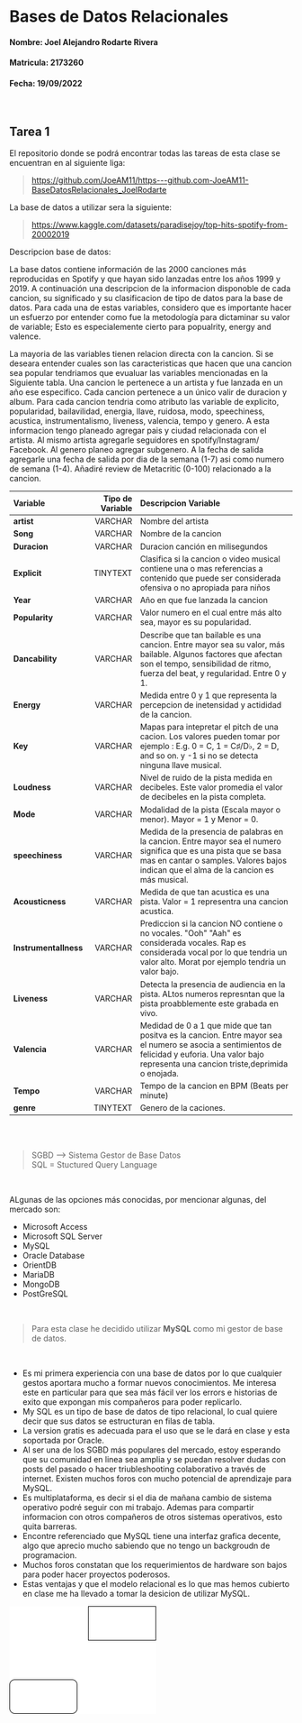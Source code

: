 # Bases de Datos Relacionales 
#### Nombre: Joel Alejandro Rodarte Rivera  
#### Matricula: 2173260
#### Fecha: 19/09/2022
<br/>


**Tarea 1**
------
El repositorio donde se podrá encontrar todas las tareas de esta clase se encuentran en al siguiente liga: 
> https://github.com/JoeAM11/https---github.com-JoeAM11-BaseDatosRelacionales_JoelRodarte

La base de datos a utilizar sera la siguiente: 
> https://www.kaggle.com/datasets/paradisejoy/top-hits-spotify-from-20002019

Descripcion base de datos: 

La base datos contiene información de las 2000 canciones más reproducidas en Spotify y que hayan sido lanzadas entre los años 1999 y 2019. A continuación una descripcion de la informacion disponoble de cada cancion, su significado y su clasificacion de tipo de datos para la base de datos. Para cada una de estas variables, considero que es importante hacer un esfuerzo por entender como fue la metodología para dictaminar su valor de variable; Esto es especialemente cierto para popualrity, energy and valence. 

La mayoria de las variables tienen relacion directa con la cancion. Si se deseara entender cuales son las caracteristicas que hacen que una cancion sea popular tendriamos que evualuar las variables mencionadas en la Siguiente tabla. Una cancion le pertenece a un artista y fue lanzada en un año ese especifico. Cada cancion pertenece a un único valir de duracion y album. Para cada cancion tendria como atributo las variable de explicito, popularidad, bailavilidad, energia, llave, ruidosa, modo, speechiness, acustica, instrumentalismo, liveness, valencia, tempo y genero. A esta informacion tengo planeado agregar pais y ciudad relacionada con el artista. Al mismo artista agregarle seguidores en spotify/Instagram/ Facebook.  Al genero planeo agregar subgenero. A la fecha de salida agregarle una fecha de salida por dia de la semana (1-7) asi como numero de semana (1-4). Añadiré review de Metacritic (0-100) relacionado a la cancion. 



| Variable     | Tipo de Variable | Descripcion Variable    | 
| :---        |    ----:   |          :--- |
| **artist**     | VARCHAR      | Nombre del artista  |
|**Song**   | VARCHAR        | Nombre de la cancion      |
| **Duracion**   | VARCHAR       | Duracion canción en milisegundos    |
| **Explicit**   | TINYTEXT      | Clasifica si la cancion o video musical contiene una o mas referencias a contenido que puede ser considerada ofensiva o no apropiada para niños    |
| **Year**   | VARCHAR       | Año en que fue lanzada la cancion      |
| **Popularity**   | VARCHAR        | Valor numero en el cual entre más alto sea, mayor es su popularidad.      |
| **Dancability**   | VARCHAR       | Describe que tan bailable es una cancion. Entre mayor sea su valor, más bailable. Algunos factores que afectan son el tempo, sensibilidad de ritmo, fuerza del beat, y regularidad. Entre 0 y 1.     |
| **Energy**   | VARCHAR       | Medida entre 0 y 1 que representa la percepcion de inetensidad y actididad de la cancion.     |
| **Key**   | VARCHAR     | Mapas para intepretar el pitch de una cacion. Los valores pueden tomar por ejemplo : E.g. 0 = C, 1 = C♯/D♭, 2 = D, and so on. y -1 si no se detecta ninguna llave musical.      |
| **Loudness**   | VARCHAR        | Nivel de ruido de la pista medida en decibeles. Este valor promedia el valor de decibeles en la pista completa.      |
| **Mode**   | VARCHAR        | Modalidad de la pista (Escala mayor o menor). Mayor = 1 y Menor = 0.      |
| **speechiness**   | VARCHAR        | Medida de la presencia de palabras en la cancion. Entre mayor sea el numero significa que es una pista que se basa mas en cantar o samples. Valores bajos indican que el alma de la cancion es más musical.      |
| **Acousticness**   | VARCHAR        | Medida de que tan acustica es una pista. Valor = 1 representra una cancion acustica.     |
| **Instrumentallness**   | VARCHAR        |  Prediccion si la cancion NO contiene o no vocales. "Ooh" "Aah" es considerada vocales. Rap es considerada vocal por lo que tendria un valor alto. Morat por ejemplo tendria un valor bajo.      |
| **Liveness**  | VARCHAR        |     Detecta la presencia de audiencia en la pista. ALtos numeros represntan que la pista proabblemente este grabada en vivo.     |
| **Valencia**   | VARCHAR        | Medidad de 0 a 1 que mide que tan positva es la cancion. Entre mayor sea el numero se asocia a sentimientos de felicidad y euforia. Una valor bajo representa una cancion triste,deprimida o enojada.       |
| **Tempo**   | VARCHAR        |     Tempo de la cancion en BPM (Beats per minute)
| **genre**   | TINYTEXT        |     Genero de la caciones. 

<br/><br/>

> SGBD --> Sistema Gestor de Base Datos <br/>
  SQL = Stuctured Query Language 

<br/>

ALgunas de las opciones más conocidas, por mencionar algunas,  del mercado son: 

* Microsoft Access
* Microsoft SQL Server 
* MySQL
* Oracle Database
* OrientDB 
* MariaDB 
* MongoDB
* PostGreSQL

<br/>

> Para esta clase he decidido utilizar **MySQL** como mi gestor de base de datos. 

<br/>

* Es mi primera experiencia con una base de datos por lo que cualquier gestos aportara mucho a formar nuevos conocimientos. Me interesa este en particular para que sea más fácil ver los errors e historias de exito que expongan mis compañeros para poder replicarlo. 
* My SQL es un tipo de base de datos de tipo relacional, lo cual quiere decir que sus datos se estructuran en filas de tabla. 
* La version gratis es adecuada para el uso que se le dará en clase y esta soportada por Oracle. 
* Al ser una de los SGBD más populares del mercado, estoy esperando que su comunidad en linea sea amplia y se puedan resolver dudas con posts del pasado o hacer triubleshooting colaborativo a través de internet. Existen muchos foros con mucho potencial de aprendizaje para MySQL. 
* Es multiplataforma, es decir si el dia de mañana cambio de sistema operativo podré seguir con mi trabajo. Ademas para compartir informacion con otros compañeros de otros sistemas operativos, esto quita barreras. 
* Encontre referenciado que MySQL tiene una interfaz grafica decente, algo que aprecio mucho sabiendo que no tengo un backgroudn de programacion.
* Muchos foros constatan que los requerimientos de hardware son bajos para poder hacer proyectos poderosos. 
* Estas ventajas y que el modelo relacional es lo que mas hemos cubierto en clase me ha llevado a tomar la desicion de utilizar MySQL.

![Test](test.png)












